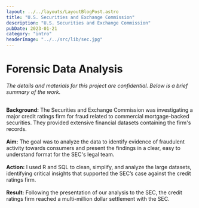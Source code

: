 ```yaml
---
layout: ../../layouts/LayoutBlogPost.astro
title: "U.S. Securities and Exchange Commission"
description: "U.S. Securities and Exchange Commission"
pubDate: 2023-01-21
category: "intro"
headerImage: "../../src/lib/sec.jpg"
---
```


# Forensic Data Analysis

_The details and materials for this project are confidential. Below is a brief summary of the work._
<br><br>

**Background:** The Securities and Exchange Commission was investigating a major credit ratings firm for fraud related to commercial mortgage-backed securities. They provided extensive financial datasets containing the firm's records.
<br><br>
**Aim:**  The goal was to analyze the data to identify evidence of fraudulent activity towards consumers and present the findings in a clear, easy to understand format for the SEC's legal team.
<br><br>
**Action:** I used R and SQL to clean, simplify, and analyze the large datasets, identifying critical insights that supported the SEC’s case against the credit ratings firm.
<br><br>
**Result:** Following the presentation of our analysis to the SEC, the credit ratings firm reached a multi-million dollar settlement with the SEC.

